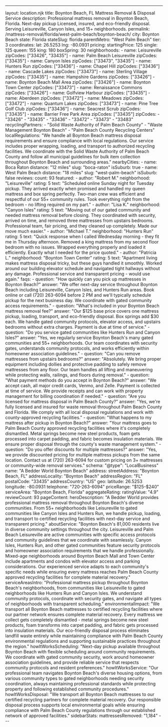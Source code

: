 ---
layout: location.njk
title: Boynton Beach, FL Mattress Removal & Disposal Service
description: Professional mattress removal in Boynton Beach, Florida. Next-day pickup Licensed, insured, and eco-friendly disposal. Serving Leisureville, Canyon Isles, and 15+ neighborhoods.
permalink: /mattress-removal/florida/west-palm-beach/boynton-beach/
city: Boynton Beach state: Florida stateSlug: florida parentMetro: "West Palm Beach" tier: 3 coordinates: lat: 26.5253 lng: -80.0931 pricing: startingPrice: 125 single: 125 queen: 155 king: 180 boxSpring: 30 neighborhoods: - name: Leisureville zipCodes: ["33426", "33435"] - name: Palm Beach Leisureville zipCodes: ["33435"] - name: Canyon Isles zipCodes: ["33473", "33435"] - name: Hunters Run zipCodes: ["33436"] - name: Chapel Hill zipCodes: ["33436"] - name: Cascade Lakes zipCodes: ["33473"] - name: Sterling Village zipCodes: ["33435"] - name: Hampshire Gardens zipCodes: ["33426"] - name: Boynton Beach Mall Area zipCodes: ["33426"] - name: Boynton Town Center zipCodes: ["33473"] - name: Renaissance Commons zipCodes: ["33426"] - name: Golfview Harbour zipCodes: ["33435"] - name: Aberdeen zipCodes: ["33472"] - name: Meadows zipCodes: ["33472"] - name: Quantum Lakes zipCodes: ["33473"] - name: Pine Tree Golf Club zipCodes: ["33436"] - name: Seacrest Scrub zipCodes: ["33435"] - name: Barrier Free Park Area zipCodes: ["33435"] zipCodes: - "33426" - "33435" - "33436" - "33472" - "33473" - "33483" recyclingPartners: - "Solid Waste Authority of Palm Beach County" - "Waste Management Boynton Beach" - "Palm Beach County Recycling Centers" localRegulations: "We handle all Boynton Beach mattress disposal requirements and ensure compliance with local regulations. Our service includes proper wrapping, loading, and transport to authorized recycling facilities. We coordinate with the Solid Waste Authority of Palm Beach County and follow all municipal guidelines for bulk item collection throughout Boynton Beach and surrounding areas." nearbyCities: - name: Boca Raton distance: "12 miles" slug: "boca-raton" isSuburb: true - name: West Palm Beach distance: "18 miles" slug: "west-palm-beach" isSuburb: false reviews: count: 93 featured: - author: "Robert M." neighborhood: "Leisureville" rating: 5 text: "Scheduled online Sunday night for Tuesday pickup. They arrived exactly when promised and handled my queen mattress and box spring perfectly. Two-man crew was efficient and respectful of our 55+ community rules. Took everything right from the bedroom - no lifting required on my part." - author: "Lisa K." neighborhood: "Canyon Isles" rating: 5 text: "Moving out of our gated community and needed mattress removal before closing. They coordinated with security, arrived on time, and removed three mattresses from upstairs bedrooms. Professional team, fair pricing, and they cleaned up completely. Made our move much easier." - author: "Michael T." neighborhood: "Hunters Run" rating: 5 text: "Quick response when I called Wednesday morning - they fit me in Thursday afternoon. Removed a king mattress from my second floor bedroom with no issues. Wrapped everything properly and loaded it efficiently. Exactly what I needed for the price quoted." - author: "Patricia L." neighborhood: "Boynton Town Center" rating: 5 text: "Apartment living makes mattress disposal tricky, but these guys handled it smoothly. Worked around our building elevator schedule and navigated tight hallways without any damage. Professional service and transparent pricing - would use again." faqs: - question: "How quickly can you pick up mattresses in Boynton Beach?" answer: "We offer next-day service throughout Boynton Beach including Leisureville, Canyon Isles, and Hunters Run areas. Book online or call (720) 263-6094 before 2 PM and we'll typically schedule pickup for the next business day. We coordinate with gated community access requirements." - question: "What's included in your Boynton Beach mattress removal fee?" answer: "Our $125 base price covers one mattress pickup, loading, transport, and eco-friendly disposal. Box springs add $30 each. We handle gated community protocols, elevator access, and upstairs bedrooms without extra charges. Payment is due at time of service." - question: "Do you service gated communities like Hunters Run and Canyon Isles?" answer: "Yes, we regularly service Boynton Beach's many gated communities and 55+ neighborhoods. Our team coordinates with security gates, understands community protocols, and works efficiently within homeowner association guidelines." - question: "Can you remove mattresses from upstairs bedrooms?" answer: "Absolutely. We bring proper equipment including dollies and protective padding to safely remove mattresses from any floor. Our team handles all lifting and maneuvering while protecting walls, railings, and floors during removal." - question: "What payment methods do you accept in Boynton Beach?" answer: "We accept cash, all major credit cards, Venmo, and Zelle. Payment is collected at time of service. We provide receipts and can work with property management for billing coordination if needed." - question: "Are you licensed for mattress disposal in Palm Beach County?" answer: "Yes, we're fully licensed and insured for waste removal throughout Palm Beach County and Florida. We comply with all local disposal regulations and work with county-approved recycling facilities." - question: "What happens to my mattress after pickup in Boynton Beach?" answer: "Your mattress goes to Palm Beach County approved recycling facilities where it's completely dismantled. Metal springs become new steel products, foam gets processed into carpet padding, and fabric becomes insulation materials. We ensure proper disposal through the county's waste management system." - question: "Do you offer discounts for multiple mattresses?" answer: "Yes, we provide discounted pricing for multiple mattress pickups from the same location. Contact us at (720) 263-6094 for custom pricing on 3+ mattresses or community-wide removal services." schema: "@type": "LocalBusiness" name: "A Bedder World Boynton Beach" address: streetAddress: "Boynton Beach, FL" addressLocality: "Boynton Beach" addressRegion: "FL" postalCode: "33435" addressCountry: "US" geo: latitude: 26.5253 longitude: -80.0931 telephone: "720-263-6094" priceRange: "$125-$240" serviceArea: "Boynton Beach, Florida" aggregateRating: ratingValue: "4.9" reviewCount: 93 pageContent: heroDescription: "A Bedder World provides professional mattress removal throughout Boynton Beach's diverse communities. From 55+ neighborhoods like Leisureville to gated communities like Canyon Isles and Hunters Run, we handle pickup, loading, and transport to certified recycling facilities with next-day service and transparent pricing." aboutService: "Boynton Beach's 81,000 residents live in diverse community settings throughout the city. Leisureville and Palm Beach Leisureville are active communities with specific access protocols and community guidelines that we coordinate with seamlessly. Canyon Isles, Hunters Run, and other gated communities feature security protocols and homeowner association requirements that we handle professionally. Mixed-age neighborhoods around Boynton Beach Mall and Town Center include apartments and condos with elevator access and parking considerations. Our experienced service adapts to each community's specific needs while ensuring every mattress reaches Palm Beach County approved recycling facilities for complete material recovery." serviceAreasIntro: "Professional mattress pickup throughout Boynton Beach's neighborhoods, from communities like Leisureville to gated neighborhoods like Hunters Run and Canyon Isles. We understand community protocols, coordinate with security gates, and navigate all types of neighborhoods with transparent scheduling." environmentalImpact: "We transport all Boynton Beach mattresses to certified recycling facilities where our partner network ensures complete material recovery. Every mattress we collect gets completely dismantled - metal springs become new steel products, foam transforms into carpet padding, and fabric gets processed into insulation materials. Our eco-friendly disposal process eliminates landfill waste entirely while maintaining compliance with Palm Beach County environmental regulations and supporting sustainable practices throughout the region." howItWorksScheduling: "Next-day pickup available throughout Boynton Beach with flexible scheduling around community requirements. We coordinate with gated community security, work around homeowner association guidelines, and provide reliable service that respects community protocols and resident preferences." howItWorksService: "Our professional team navigates Boynton Beach's diverse housing options, from various community types to gated neighborhoods needing security coordination, always maintaining professional standards while protecting property and following established community procedures." howItWorksDisposal: "We transport all Boynton Beach mattresses to our certified recycling partners for complete material recovery. Our responsible disposal process supports local environmental goals while ensuring compliance with Palm Beach County regulations through our established network of approved facilities." sidebarStats: mattressesRemoved: "1,184" ---